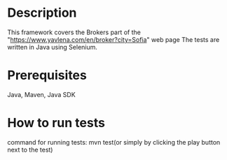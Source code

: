 # Description
This framework covers the Brokers part of the "https://www.yavlena.com/en/broker?city=Sofia" web page
The tests are written in Java using Selenium.

# Prerequisites
Java, Maven, Java SDK

# How to run tests
command for running tests: mvn test(or simply by clicking the play button next to the test)
